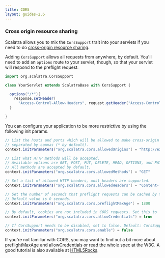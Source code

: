 ```yaml
---
title: CORS
layout: guides-2.6
---
```


### Cross origin resource sharing

Scalatra allows you to mix the `CorsSupport` trait into your servlets if you need to do
[cross-origin resource sharing](http://en.wikipedia.org/wiki/Cross-origin_resource_sharing).

Adding `CorsSupport` allows all requests from anywhere, by default. You'll need to add an `options` route to your servlet, though, so that your servlet will respond to the preflight request:

```scala
import org.scalatra.CorsSupport

class YourServlet extends ScalatraBase with CorsSupport {

  options("/*"){
    response.setHeader(
      "Access-Control-Allow-Headers", request.getHeader("Access-Control-Request-Headers"));
  }

}
```

You can configure your application to be more restrictive by using the following init params.

```scala
// List the hosts and ports which will be allowed to make cross-origin requests, 
// separated by commas (* by default).
context.initParameters("org.scalatra.cors.allowedOrigins") = "http://example.com:8080,http://foo.example.com"

// List what HTTP methods will be accepted. 
// Available options are GET, POST, PUT, DELETE, HEAD, OPTIONS, and PATCH. 
// All methods are accepted by default.
context.initParameters("org.scalatra.cors.allowedMethods") = "GET"

// Set a list of allowed HTTP headers, most headers are supported.
context.initParameters("org.scalatra.cors.allowedHeaders") = "Content-Type"

// Set the number of seconds that preflight requests can be cached by the client.
// Default value is 0 seconds.
context.initParameters("org.scalatra.cors.preflightMaxAge") = 1800

// By default, cookies are not included in CORS requests. Set this to `true` to allow cookies.
context.initParameters("org.scalatra.cors.allowCredentials") = true

// If CorsSupport needs to be disabled, set to false. Default: CorsSupport is enabled.
context.initParameters("org.scalatra.cors.enable") = false
```

If you're not familiar with CORS, you may want to find out a bit more about
[preflightMaxAge][preflight] and [allowCredentials][allowCredentials] or
[read the whole spec][corsSpec] at the W3C. A good tutorial is also available
at [HTML5Rocks][html5rocks].

[preflight]: http://www.w3.org/TR/cors/#resource-preflight-requests
[allowCredentials]: http://www.w3.org/TR/cors/#supports-credentials
[corsSpec]: http://www.w3.org/TR/cors
[html5rocks]: http://www.html5rocks.com/en/tutorials/cors/
